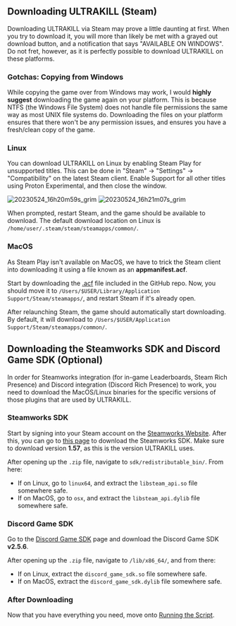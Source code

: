 ## Downloading ULTRAKILL (Steam)

Downloading ULTRAKILL via Steam may prove a little daunting at first. When you try to download it, you will more than likely be met with a grayed out download button, and a notification that says "AVAILABLE ON WINDOWS". Do not fret, however, as it is perfectly possible to download ULTRAKILL on these platforms.

### Gotchas: Copying from Windows

While copying the game over from Windows may work, I would **highly suggest** downloading the game again on your platform. This is because NTFS (the Windows File System) does not handle file permissions the same way as most UNIX file systems do. Downloading the files on your platform ensures that there won't be any permission issues, and ensures you have a fresh/clean copy of the game.

### Linux

You can download ULTRAKILL on Linux by enabling Steam Play for unsupported titles. This can be done in "Steam" -> "Settings" -> "Compatibility" on the latest Steam client. Enable Support for all other titles using Proton Experimental, and then close the window.

![20230524_16h20m59s_grim](https://github.com/coatlessali/UltraNix/assets/61166135/d0359184-d51c-4004-8eec-14ea6456abfc)
![20230524_16h21m07s_grim](https://github.com/coatlessali/UltraNix/assets/61166135/47e5548a-755c-45d4-b86d-d071934a6ec1)

When prompted, restart Steam, and the game should be available to download. The default download location on Linux is `/home/user/.steam/steam/steamapps/common/`.

### MacOS

As Steam Play isn't available on MacOS, we have to trick the Steam client into downloading it using a file known as an **appmanifest.acf**. 

Start by downloading the [.acf](https://github.com/coatlessali/UltraNix/blob/main/appmanifest_1229490.acf) file included in the GitHub repo. Now, you should move it to `/Users/$USER/Library/Application Support/Steam/steamapps/`, and restart Steam if it's already open.

After relaunching Steam, the game should automatically start downloading. By default, it will download to `/Users/$USER/Application Support/Steam/steamapps/common/`.

## Downloading the Steamworks SDK and Discord Game SDK (Optional)

In order for Steamworks integration (for in-game Leaderboards, Steam Rich Presence) and Discord integration (Discord Rich Presence) to work, you need to download the MacOS/Linux binaries for the specific versions of those plugins that are used by ULTRAKILL.

### Steamworks SDK

Start by signing into your Steam account on the [Steamworks Website](https://partner.steamgames.com/). After this, you can go to [this page](https://partner.steamgames.com/downloads/list) to download the Steamworks SDK. Make sure to download version **1.57**, as this is the version ULTRAKILL uses.

After opening up the `.zip` file, navigate to `sdk/redistributable_bin/`. From here:

- If on Linux, go to `linux64`, and extract the `libsteam_api.so` file somewhere safe.
- If on MacOS, go to `osx`, and extract the `libsteam_api.dylib` file somewhere safe.

### Discord Game SDK

Go to the [Discord Game SDK](https://discord.com/developers/docs/game-sdk/sdk-starter-guide) page and download the Discord Game SDK **v2.5.6**.

After opening up the `.zip` file, navigate to `/lib/x86_64/`, and from there:

- If on Linux, extract the `discord_game_sdk.so` file somewhere safe.
- If on MacOS, extract the `discord_game_sdk.dylib` file somewhere safe.

### After Downloading

Now that you have everything you need, move onto [Running the Script](https://github.com/coatlessali/UltraNix/wiki/Running-the-Ultraport-Script).